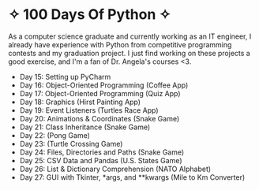 # ✧ 100 Days Of Python ✧

As a computer science graduate and currently working as an IT engineer, I already have experience with Python from competitive programming contests and my graduation project. I just find working on these projects a good exercise, and I'm a fan of Dr. Angela's courses <3.


- Day 15: Setting up PyCharm
- Day 16: Object-Oriented Programming (Coffee App)
- Day 17: Object-Oriented Programming (Quiz App)
- Day 18: Graphics (Hirst Painting App)
- Day 19: Event Listeners (Turtles Race App)
- Day 20: Animations & Coordinates (Snake Game)
- Day 21: Class Inheritance (Snake Game)
- Day 22: (Pong Game)
- Day 23: (Turtle Crossing Game)
- Day 24: Files, Directories and Paths (Snake Game)
- Day 25: CSV Data and Pandas (U.S. States Game)
- Day 26: List & Dictionary Comprehension (NATO Alphabet)
- Day 27: GUI with Tkinter, *args, and **kwargs (Mile to Km Converter)

